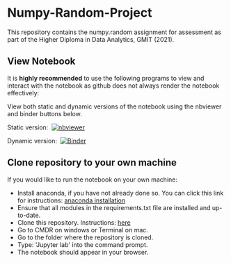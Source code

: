 # Numpy-Random-Project
This repository contains the numpy.random assignment for assessment as part of the Higher Diploma in Data Analytics, GMIT (2021).

## View Notebook

It is <b>highly recommended</b> to use the following programs to view and interact with the notebook as github does not always render the notebook effectively:

View both static and dynamic versions of the notebook using the nbviewer and binder buttons below. 

Static version: &nbsp;[![nbviewer](https://raw.githubusercontent.com/jupyter/design/master/logos/Badges/nbviewer_badge.svg)](https://nbviewer.org/github/Izardo/Numpy-Random-Assignment/blob/main/numpy-random.ipynb)

Dynamic version: &nbsp;[![Binder](https://mybinder.org/badge_logo.svg)](https://mybinder.org/v2/gh/Izardo/Numpy-Random-Assignment/HEAD)

## Clone repository to your own machine

If you would like to run the notebook on your own machine:

- Install anaconda, if you have not already done so. You can click this link for instructions: [anaconda installation](https://docs.anaconda.com/anaconda/install/index.html)
- Ensure that all modules in the requirements.txt file are installed and up-to-date.
- Clone this repository. Instructions: [here](https://docs.github.com/en/repositories/creating-and-managing-repositories/cloning-a-repository)
- Go to CMDR on windows or Terminal on mac.
- Go to the folder where the repository is cloned.
- Type: 'Jupyter lab' into the command prompt. 
- The notebook should appear in your browser. 
